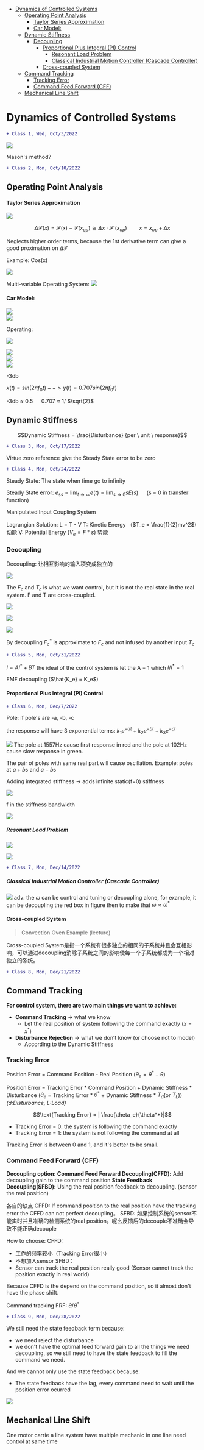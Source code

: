 - [Dynamics of Controlled Systems](#dynamics-of-controlled-systems)
  - [Operating Point Analysis](#operating-point-analysis)
      - [Taylor Series Approximation](#taylor-series-approximation)
      - [Car Model:](#car-model)
  - [Dynamic Stiffness](#dynamic-stiffness)
    - [Decoupling](#decoupling)
      - [Proportional Plus Integral (PI) Control](#proportional-plus-integral-pi-control)
        - [Resonant Load Problem](#resonant-load-problem)
        - [Classical Industrial Motion Controller (Cascade Controller)](#classical-industrial-motion-controller-cascade-controller)
      - [Cross-coupled System](#cross-coupled-system)
  - [Command Tracking](#command-tracking)
    - [Tracking Error](#tracking-error)
    - [Command Feed Forward (CFF)](#command-feed-forward-cff)
  - [Mechanical Line Shift](#mechanical-line-shift)
# Dynamics of Controlled Systems

```diff
+ Class 1, Wed, Oct/3/2022
```
 

![](src/img/2022-10-09-18-33-58.png) 

Mason's method?


```diff
+ Class 2, Mon, Oct/10/2022
```



## Operating Point Analysis

#### Taylor Series Approximation

![](src/img/OperatingPointSys.png)



$$\Delta \mathcal{F}(x) = \mathcal{F}(x) - \mathcal{F}(x_{op}) \cong \Delta x \cdot\mathcal{F'}(x_{op}) \qquad x = x_{op}+\Delta x$$

Neglects higher order terms, because the 1st derivative term can give a good proximation on $\Delta \mathcal{F}$

Example: Cos(x)

![](src/img/OperatingPointSysCosEx.png)

Multi-variable Operating System:
![](src/img/MultiVarOpSys.png)

#### Car Model:

![](src/img/CarModelNonlinearModel.png) \
![](src/img/CarModelSysEq.png) 

Operating:

![](src/img/CarModelOperatingSys.png)

![](src/img/CarModelOperatingSysEq.png) \
![](src/img/CarModelOperatingSysBlock.png) \
![](src/img/CarModelOpSysSolve.png)


-3db

$x(t) = sin(2 \pi f_0 t) --> y(t) = 0.707sin(2 \pi f_0 t)$

-3db $\approx$ 0.5  &emsp; 0.707 $\approx$ 1/ $\sqrt{2}$


## Dynamic Stiffness

$$Dynamic Stiffness = \frac{Disturbance} {per \ unit \ response}$$

```diff
+ Class 3, Mon, Oct/17/2022
```

Virtue zero reference give the Steady State error to be zero

```diff
+ Class 4, Mon, Oct/24/2022
```
Steady State: The state when time go to infinity

Steady State error: $e_{ss} = \lim_{t \to \infty}e(t) = \lim_{s\to 0} sE(s)$ &emsp; (s = 0 in transfer function)

Manipulated Input Coupling System 

Lagrangian Solution:
L = T - V
T: Kinetic Energy （$T_e = \frac{1}{2}mv^2$) 动能
V: Potential Energy ($V_e = F*s$) 势能

### Decoupling
Decoupling:
让相互影响的输入项变成独立的

![](src/img/CrossCouplingSysBlock.png)

The $F_c$ and $T_c$ is what we want control, but it is not the real state in the real system. F and T are cross-coupled.

![](src/img/CrossCouplingTF.png)

![](src/img/DecouplingTF.png)

![](src/img/DecouplingTFSysBlock.png)

By decoupling $F_c^*$ is approximate to $F_c$ and not infused by another input $T_c$

```diff
+ Class 5, Mon, Oct/31/2022
```
$I = A I^* + B T$
the ideal of the control system is let the A = 1 which $I/I^* =1$ 

EMF decoupling ($\hat{K_e} = K_e$)

#### Proportional Plus Integral (PI) Control




```diff
+ Class 6, Mon, Dec/7/2022
```
Pole: if pole's are -a, -b, -c

the response will have 3 exponential terms: $k_1 e ^{-at} + k_2 e ^{-bt} + k_3 e ^{-ct}$

![](src/img/PolesAndResponse.png)
The pole at 1557Hz cause first response in red and the pole at 102Hz cause slow response in green.

The pair of poles with same real part will cause oscillation. Example: poles at $a+bs$ and $a-bs$


Adding integrated stiffness -> adds infinite static(f=0) stiffness

![](src/img/stiffnessDamping.png)

f in the stiffness bandwidth

![](src/img/StiffnessBandwidth.png)

##### Resonant Load Problem

![](src/img/ResonantLoadDynamicStiffness.png)

![](src/img/ResonantLoadDynamicStiffness2.png)


```diff
+ Class 7, Mon, Dec/14/2022
```


##### Classical Industrial Motion Controller (Cascade Controller)
![](src/img/ClassicalIndustrialMotionController.png)
adv: the $\omega$ can be control and tuning or decoupling alone, for example, it can be decoupling the red box in figure then to make that $\omega \approx \omega^*$

#### Cross-coupled System
> Convection Oven Example (lecture)

Cross-coupled System是指一个系统有很多独立的相同的子系统并且会互相影响，可以通过decoupling消除子系统之间的影响使每一个子系统都成为一个相对独立的系统。


```diff
+ Class 8, Mon, Dec/21/2022
```

## Command Tracking

**For control system, there are two main things we want to achieve:**
* **Command Tracking** -> what we know
  * Let the real position of system following the command exactly ($x = x^*$)
* **Disturbance Rejection** -> what we don’t know (or choose not to model)
  * According to the Dynamic Stiffness

### Tracking Error 
Position Error = Command Position - Real Position ($\theta_e = \theta^* - \theta$)

Position Error = Tracking Error * Command Position + Dynamic Stiffness * Disturbance
($\theta_e$ = Tracking Error * $\theta^*$ + Dynamic Stiffness * $T_d$(or $T_L$)) *(d:Disturbance, L:Load)*


$$\text{Tracking Error} = | \frac{\theta_e}{\theta^*}|$$

* Tracking Error = 0: the system is following the command exactly
* Tracking Error = 1: the system is not following the command at all

Tracking Error is between 0 and 1, and it's better to be small.

### Command Feed Forward (CFF)

**Decoupling option:**
**Command Feed Forward Decoupling(CFFD):** Add decoupling gain to the command position
**State Feedback Decoupling(SFBD):** Using the real position feedback to decoupling. (sensor the real position)


各自的缺点
CFFD: If command position to the real position have the tracking error the CFFD can not perfect decoupling。
SFBD: 如果控制系统的sensor不能实时并且准确的检测系统的real position。呢么反馈后的decouple不准确会导致不能正确decouple

How to choose:
CFFD: 
* 工作的频率较小（Tracking Error很小）
* 不想加入sensor
SFBD：
* Sensor can track the real position really good (Sensor cannot track the position exactly in real world)

Because CFFD is the depend on the command position, so it almost don't have the phase shift.

Command tracking FRF: $\theta / \theta^*$


```diff
+ Class 9, Mon, Dec/28/2022
```

We still need the state feedback term because:
* we need reject the disturbance
* we don't have the optimal feed forward gain to all the things we need decoupling, so we still need to have the state feedback to fill the command we need.

And we cannot only use the state feedback because:
* The state feedback have the lag, every command need to wait until the position error ocurred

![](src/img/CommandInputVector.png)

## Mechanical Line Shift
One motor carrie a line system have multiple mechanic in one line need control at same time